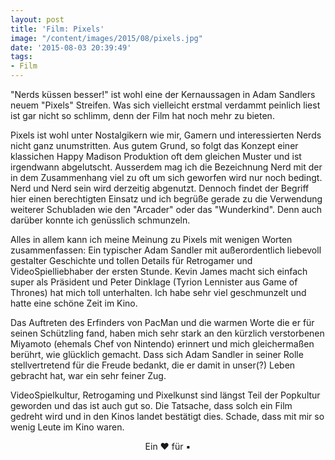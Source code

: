 ```yaml
---
layout: post
title: 'Film: Pixels'
image: "/content/images/2015/08/pixels.jpg"
date: '2015-08-03 20:39:49'
tags:
- Film
---
```


"Nerds küssen besser!" ist wohl eine der Kernaussagen in Adam Sandlers neuem "Pixels" Streifen. Was sich vielleicht erstmal verdammt peinlich liest ist gar nicht so schlimm, denn der Film hat noch mehr zu bieten. 

Pixels ist wohl unter Nostalgikern wie mir, Gamern und interessierten Nerds nicht ganz unumstritten. Aus gutem Grund, so folgt das Konzept einer klassichen Happy Madison Produktion oft dem gleichen Muster und ist irgendwann abgelutscht. Ausserdem  mag ich die Bezeichnung Nerd mit der in dem Zusammenhang viel zu oft um sich geworfen wird nur noch bedingt. Nerd und Nerd sein wird derzeitig abgenutzt. Dennoch findet der Begriff hier einen berechtigten Einsatz und ich begrüße gerade zu die Verwendung weiterer Schubladen wie den "Arcader" oder das "Wunderkind". Denn auch darüber konnte ich genüsslich schmunzeln.

Alles in allem kann ich meine Meinung zu Pixels mit wenigen Worten zusammenfassen: Ein typischer Adam Sandler mit außerordentlich liebevoll gestalter Geschichte und tollen Details für Retrogamer und VideoSpielliebhaber der ersten Stunde. Kevin James macht sich einfach super als Präsident und Peter Dinklage (Tyrion Lennister aus Game of Thrones) hat mich toll unterhalten. Ich habe sehr viel geschmunzelt und hatte eine schöne Zeit im Kino.

Das Auftreten des Erfinders von PacMan und die warmen Worte die er für seinen Schützling fand, haben mich sehr stark an den kürzlich verstorbenen Miyamoto (ehemals Chef von Nintendo) erinnert und mich gleichermaßen berührt, wie glücklich gemacht. Dass sich Adam Sandler in seiner Rolle stellvertretend für die Freude bedankt, die er damit in unser(?) Leben gebracht hat, war ein sehr feiner Zug. 

VideoSpielkultur, Retrogaming und Pixelkunst sind längst Teil der Popkultur geworden und das ist auch gut so. Die Tatsache, dass solch ein Film gedreht wird und in den Kinos landet bestätigt dies. Schade, dass mit mir so wenig Leute im Kino waren. 

<center>Ein ♥ für ▪</center>